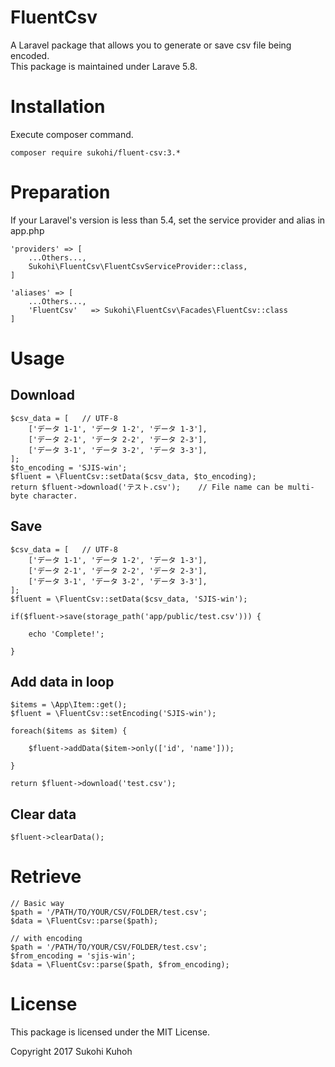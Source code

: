 # FluentCsv

A Laravel package that allows you to generate or save csv file being encoded.  
This package is maintained under Larave 5.8.

# Installation

Execute composer command.

    composer require sukohi/fluent-csv:3.*

# Preparation

If your Laravel's version is less than 5.4, set the service provider and alias in app.php

    'providers' => [
        ...Others...,  
        Sukohi\FluentCsv\FluentCsvServiceProvider::class,
    ]

    'aliases' => [
        ...Others...,  
        'FluentCsv'   => Sukohi\FluentCsv\Facades\FluentCsv::class
    ]

# Usage

## Download

    $csv_data = [   // UTF-8 
        ['データ 1-1', 'データ 1-2', 'データ 1-3'],
        ['データ 2-1', 'データ 2-2', 'データ 2-3'],
        ['データ 3-1', 'データ 3-2', 'データ 3-3'],
    ];
    $to_encoding = 'SJIS-win';
    $fluent = \FluentCsv::setData($csv_data, $to_encoding);
    return $fluent->download('テスト.csv');    // File name can be multi-byte character.
    
## Save

    $csv_data = [   // UTF-8 
        ['データ 1-1', 'データ 1-2', 'データ 1-3'],
        ['データ 2-1', 'データ 2-2', 'データ 2-3'],
        ['データ 3-1', 'データ 3-2', 'データ 3-3'],
    ];
    $fluent = \FluentCsv::setData($csv_data, 'SJIS-win');

    if($fluent->save(storage_path('app/public/test.csv'))) {

        echo 'Complete!';

    }

## Add data in loop

    $items = \App\Item::get();
    $fluent = \FluentCsv::setEncoding('SJIS-win');

    foreach($items as $item) {

        $fluent->addData($item->only(['id', 'name']));

    }

    return $fluent->download('test.csv');

## Clear data

    $fluent->clearData();

# Retrieve

    // Basic way
    $path = '/PATH/TO/YOUR/CSV/FOLDER/test.csv';
    $data = \FluentCsv::parse($path);
    
    // with encoding
    $path = '/PATH/TO/YOUR/CSV/FOLDER/test.csv';
    $from_encoding = 'sjis-win';
    $data = \FluentCsv::parse($path, $from_encoding);


# License

This package is licensed under the MIT License.

Copyright 2017 Sukohi Kuhoh
